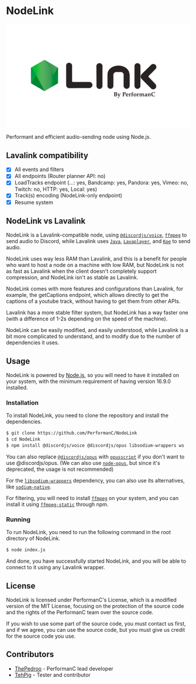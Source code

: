 # NodeLink

![alt text](images/Nodelink.png "NodeLink")

Performant and efficient audio-sending node using Node.js.

## Lavalink compatibility

- [x] All events and filters
- [x] All endpoints (Router planner API: no)
- [x] LoadTracks endpoint (...: yes, Bandcamp: yes, Pandora: yes, Vimeo: no, Twitch: no, HTTP: yes, Local: yes)
- [x] Track(s) encoding (NodeLink-only endpoint)
- [x] Resume system

## NodeLink vs Lavalink

NodeLink is a Lavalink-compatible node, using [`@discordjs/voice`](https://npmjs.com/package/@discordjs/voice), [`ffmpeg`](https://ffmpeg.org/) to send audio to Discord, while Lavalink uses [`Java`](https://www.java.com), [`Lavaplayer`](https://github.com/sedmelluq/lavaplayer), and [`Koe`](https://github.com/KyokoBot/koe) to send audio.

NodeLink uses way less RAM than Lavalink, and this is a benefit for people who want to host a node on a machine with low RAM, but NodeLink is not as fast as Lavalink when the client doesn't completely support compression, and NodeLink isn't as stable as Lavalink.

NodeLink comes with more features and configurations than Lavalink, for example, the getCaptions endpoint, which allows directly to get the captions of a youtube track, without having to get them from other APIs.

Lavalink has a more stable filter system, but NodeLink has a way faster one (with a difference of 1-2s depending on the speed of the machine).

NodeLink can be easily modified, and easily understood, while Lavalink is a bit more complicated to understand, and to modify due to the number of dependencies it uses. 

## Usage

NodeLink is powered by [Node.js](https://nodejs.org), so you will need to have it installed on your system, with the minimum requirement of having version 16.9.0 installed.

### Installation

To install NodeLink, you need to clone the repository and install the dependencies.

```bash
$ git clone https://github.com/PerformanC/NodeLink
$ cd NodeLink
$ npm install @discordjs/voice @discordjs/opus libsodium-wrappers ws
```

You can also replace [`@discordjs/opus`](https://npmjs.com/package/@discordjs/opus) with [`opusscript`](https://npmjs.com/package/opusscript) if you don't want to use @discordjs/opus. (We can also use [`node-opus`](https://npmjs.com/package/node-opus), but since it's deprecated, the usage is not recommended)

For the [`libsodium-wrappers`](https://npmjs.com/package/libsodium-wrappers) dependency, you can also use its alternatives, like [`sodium-native`](https://npmjs.com/package/sodium-native).

For filtering, you will need to install [`ffmpeg`](https://ffmpeg.org/) on your system, and you can install it using [`ffmpeg-static`](https://npmjs.com/package/ffmpeg-static) through npm.

### Running

To run NodeLink, you need to run the following command in the root directory of NodeLink.

```bash
$ node index.js
```

And done, you have successfully started NodeLink, and you will be able to connect to it using any Lavalink wrapper.

## License

NodeLink is licensed under PerformanC's License, which is a modified version of the MIT License, focusing on the protection of the source code and the rights of the PerformanC team over the source code.

If you wish to use some part of the source code, you must contact us first, and if we agree, you can use the source code, but you must give us credit for the source code you use.

## Contributors

* [ThePedroo](https://github.com/ThePedroo) - PerformanC lead developer
* [TehPig](https://github.com/TehPig) - Tester and contributor
